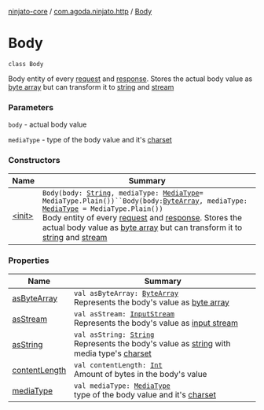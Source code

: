 [ninjato-core](../../index.md) / [com.agoda.ninjato.http](../index.md) / [Body](./index.md)

# Body

`class Body`

Body entity of every [request](../-request/index.md) and [response](../-response/index.md).
Stores the actual body value as [byte array](https://kotlinlang.org/api/latest/jvm/stdlib/kotlin/-byte-array/index.html) but can transform it to [string](https://kotlinlang.org/api/latest/jvm/stdlib/kotlin/-string/index.html)
and [stream](http://docs.oracle.com/javase/6/docs/api/java/io/InputStream.html)

### Parameters

`body` - actual body value

`mediaType` - type of the body value and it's [charset](http://docs.oracle.com/javase/6/docs/api/java/nio/charset/Charset.html)

### Constructors

| Name | Summary |
|---|---|
| [&lt;init&gt;](-init-.md) | `Body(body: `[`String`](https://kotlinlang.org/api/latest/jvm/stdlib/kotlin/-string/index.html)`, mediaType: `[`MediaType`](../-media-type/index.md)` = MediaType.Plain())``Body(body: `[`ByteArray`](https://kotlinlang.org/api/latest/jvm/stdlib/kotlin/-byte-array/index.html)`, mediaType: `[`MediaType`](../-media-type/index.md)` = MediaType.Plain())`<br>Body entity of every [request](../-request/index.md) and [response](../-response/index.md). Stores the actual body value as [byte array](https://kotlinlang.org/api/latest/jvm/stdlib/kotlin/-byte-array/index.html) but can transform it to [string](https://kotlinlang.org/api/latest/jvm/stdlib/kotlin/-string/index.html) and [stream](http://docs.oracle.com/javase/6/docs/api/java/io/InputStream.html) |

### Properties

| Name | Summary |
|---|---|
| [asByteArray](as-byte-array.md) | `val asByteArray: `[`ByteArray`](https://kotlinlang.org/api/latest/jvm/stdlib/kotlin/-byte-array/index.html)<br>Represents the body's value as [byte array](https://kotlinlang.org/api/latest/jvm/stdlib/kotlin/-byte-array/index.html) |
| [asStream](as-stream.md) | `val asStream: `[`InputStream`](http://docs.oracle.com/javase/6/docs/api/java/io/InputStream.html)<br>Represents the body's value as [input stream](http://docs.oracle.com/javase/6/docs/api/java/io/InputStream.html) |
| [asString](as-string.md) | `val asString: `[`String`](https://kotlinlang.org/api/latest/jvm/stdlib/kotlin/-string/index.html)<br>Represents the body's value as [string](https://kotlinlang.org/api/latest/jvm/stdlib/kotlin/-string/index.html) with media type's [charset](http://docs.oracle.com/javase/6/docs/api/java/nio/charset/Charset.html) |
| [contentLength](content-length.md) | `val contentLength: `[`Int`](https://kotlinlang.org/api/latest/jvm/stdlib/kotlin/-int/index.html)<br>Amount of bytes in the body's value |
| [mediaType](media-type.md) | `val mediaType: `[`MediaType`](../-media-type/index.md)<br>type of the body value and it's [charset](http://docs.oracle.com/javase/6/docs/api/java/nio/charset/Charset.html) |
